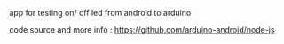 app for testing on/ off led from android to arduino 

code source and more info : https://github.com/arduino-android/node-js
